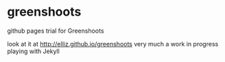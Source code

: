 greenshoots
===========

github pages trial for Greenshoots

look at it at http://elliz.github.io/greenshoots very much a work in progress playing with Jekyll
